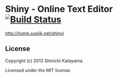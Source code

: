 # Shiny - Online Text Editor [![Build Status](https://travis-ci.org/shinichy/shiny.png)](https://travis-ci.org/shinichy/shiny)

http://home.suplik.net/shiny/

## License
Copyright (c) 2013 Shinichi Katayama.

Licensed under the MIT license.
